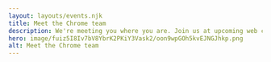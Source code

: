 ```yaml
---
layout: layouts/events.njk
title: Meet the Chrome team
description: We're meeting you where you are. Join us at upcoming web conferences in your region.
hero: image/fuiz5I8Iv7bV8YbrK2PKiY3Vask2/oon9wpGOh5kvEJNGJhkp.png
alt: Meet the Chrome team
---
```

